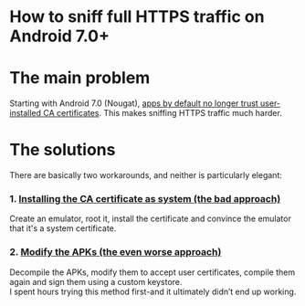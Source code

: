 # How to sniff full HTTPS traffic on Android 7.0+
# The main problem
Starting with Android 7.0 (Nougat), [apps by default no longer trust user-installed CA certificates](https://android-developers.googleblog.com/2016/07/changes-to-trusted-certificate.html).
This makes sniffing HTTPS traffic much harder.

# The solutions
There are basically two workarounds, and neither is particularly elegant:
### 1. [Installing the CA certificate as system (the bad approach)](system-cert.md)
Create an emulator, root it, install the certificate and convince the emulator that it's a system certificate.
### 2. [Modify the APKs (the even worse approach)](modify-apks.md)
Decompile the APKs, modify them to accept user certificates, compile them again and sign them using a custom keystore.  
I spent hours trying this method first-and it ultimately didn’t end up working.